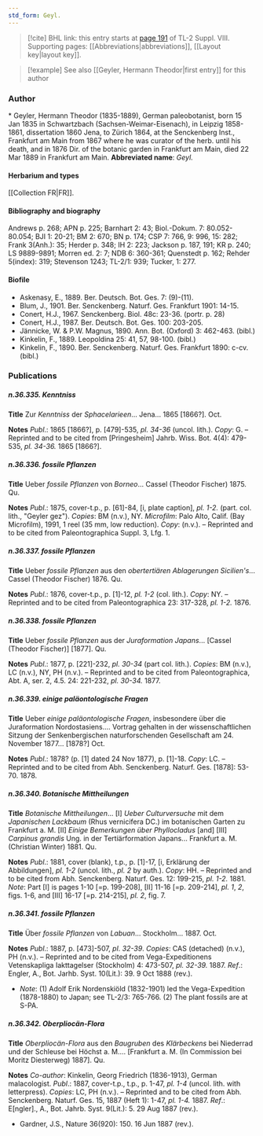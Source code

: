 ```yaml
---
std_form: Geyl.
---
```


> [!cite] BHL link: this entry starts at [page 191](https://www.biodiversitylibrary.org/page/33258669) of TL-2 Suppl. VIII.
> Supporting pages: [[Abbreviations|abbreviations]], [[Layout key|layout key]].

> [!example] See also [[Geyler, Hermann Theodor|first entry]] for this author

### Author

\* Geyler, Hermann Theodor (1835-1889), German paleobotanist, born 15 Jan 1835 in Schwartzbach (Sachsen-Weimar-Eisenach), in Leipzig 1858-1861, dissertation 1860 Jena, to Zürich 1864, at the Senckenberg Inst., Frankfurt am Main from 1867 where he was curator of the herb. until his death, and in 1876 Dir. of the botanic garden in Frankfurt am Main, died 22 Mar 1889 in Frankfurt am Main. 
**Abbreviated name**: *Geyl.*

#### Herbarium and types

[[Collection FR|FR]].

#### Bibliography and biography

Andrews p. 268; APN p. 225; Barnhart 2: 43; Biol.-Dokum. 7: 80.052-80.054; BJI 1: 20-21; BM 2: 670; BN p. 174; CSP 7: 766, 9: 996, 15: 282; Frank 3(Anh.): 35; Herder p. 348; IH 2: 223; Jackson p. 187, 191; KR p. 240; LS 9889-9891; Morren ed. 2: 7; NDB 6: 360-361; Quenstedt p. 162; Rehder 5(index): 319; Stevenson 1243; TL-2/1: 939; Tucker, 1: 277.

#### Biofile

- Askenasy, E., 1889. Ber. Deutsch. Bot. Ges. 7: (9)-(11).
- Blum, J., 1901. Ber. Senckenberg. Naturf. Ges. Frankfurt 1901: 14-15.
- Conert, H.J., 1967. Senckenberg. Biol. 48c: 23-36. (portr. p. 28)
- Conert, H.J., 1987. Ber. Deutsch. Bot. Ges. 100: 203-205.
- Jännicke, W. & P.W. Magnus, 1890. Ann. Bot. (Oxford) 3: 462-463. (bibl.)
- Kinkelin, F., 1889. Leopoldina 25: 41, 57, 98-100. (bibl.)
- Kinkelin, F., 1890. Ber. Senckenberg. Naturf. Ges. Frankfurt 1890: c-cv. (bibl.)

### Publications

##### n.36.335. Kenntniss

**Title**
Zur *Kenntniss* der *Sphacelarieen*... Jena... 1865 \[1866?\]. Oct.

**Notes**
*Publ*.: 1865 \[1866?\], p. \[479\]-535, *pl. 34-36* (uncol. lith.). *Copy*: G. – Reprinted and to be cited from \[Pringesheim\] Jahrb. Wiss. Bot. 4(4): 479-535, *pl. 34-36.* 1865 \[1866?\].

##### n.36.336. fossile Pflanzen

**Title**
Ueber *fossile Pflanzen* von *Borneo*... Cassel (Theodor Fischer) 1875. Qu.

**Notes**
*Publ*.: 1875, cover-t.p., p. \[61\]-84, \[i, plate caption\], *pl. 1-2.* (part. col. lith., "Geyler gez").
*Copies*: BM (n.v.), NY. *Microfilm*: Palo Alto, Calif. (Bay Microfilm), 1991, 1 reel (35 mm, low reduction). *Copy*: (n.v.). – Reprinted and to be cited from Paleontographica Suppl. 3, Lfg. 1.

##### n.36.337. fossile Pflanzen

**Title**
Ueber *fossile Pflanzen* aus den *obertertiären Ablagerungen Sicilien's*... Cassel (Theodor Fischer) 1876. Qu.

**Notes**
*Publ*.: 1876, cover-t.p., p. \[1\]-12, *pl. 1-2* (col. lith.). *Copy*: NY. – Reprinted and to be cited from Paleontographica 23: 317-328, *pl. 1-2.* 1876.

##### n.36.338. fossile Pflanzen

**Title**
Ueber *fossile Pflanzen* aus der *Juraformation Japans*... \[Cassel (Theodor Fischer)\] \[1877\]. Qu.

**Notes**
*Publ*.: 1877, p. \[221\]-232, *pl. 30-34* (part col. lith.). *Copies*: BM (n.v.), LC (n.v.), NY, PH (n.v.). – Reprinted and to be cited from Paleontographica, Abt. A, ser. 2, 4.5. 24: 221-232, *pl. 30-34.* 1877.

##### n.36.339. einige paläontologische Fragen

**Title**
Ueber *einige paläontologische Fragen*, insbesondere über die Juraformation Nordostasiens.... Vortrag gehalten in der wissenschaftlichen Sitzung der Senkenbergischen naturforschenden Gesellschaft am 24. November 1877... \[1878?\] Oct.

**Notes**
*Publ*.: 1878? (p. \[1\] dated 24 Nov 1877), p. \[1\]-18. *Copy*: LC. – Reprinted and to be cited from Abh. Senckenberg. Naturf. Ges. \[1878\]: 53-70. 1878.

##### n.36.340. Botanische Mittheilungen

**Title**
*Botanische Mittheilungen*... \[I\] *Ueber Culturversuche* mit dem *Japanischen Lackbaum* (Rhus vernicifera DC.) im botanischen Garten zu Frankfurt a. M. \[II\] *Einige Bemerkungen über Phyllocladus* \[and\] \[III\] *Carpinus grandis* Ung. in der Tertiärformation Japans... Frankfurt a. M. (Christian Winter) 1881. Qu.

**Notes**
*Publ*.: 1881, cover (blank), t.p., p. \[1\]-17, \[i, Erklärung der Abbildungen\], *pl. 1-2* (uncol. lith., *pl. 2* by auth.). *Copy*: HH. – Reprinted and to be cited from Abh. Senckenberg. Naturf. Ges. 12: 199-215, *pl. 1-2.* 1881.
*Note*: Part \[I\] is pages 1-10 \[=p. 199-208\], \[II\] 11-16 \[=p. 209-214\], *pl. 1*, *2*, figs. 1-6, and \[III\] 16-17 \[=p. 214-215\], *pl. 2*, fig. 7.

##### n.36.341. fossile Pflanzen

**Title**
Über *fossile Pflanzen* von *Labuan*... Stockholm... 1887. Oct.

**Notes**
*Publ*.: 1887, p. \[473\]-507, *pl*. *32-39*. *Copies*: CAS (detached) (n.v.), PH (n.v.). – Reprinted and to be cited from Vega-Expeditionens Vetenskapliga Iakttagelser (Stockholm) 4: 473-507, *pl. 32-39.* 1887.
*Ref*.: Engler, A., Bot. Jarhb. Syst. 10(Lit.): 39. 9 Oct 1888 (rev.).
- *Note*: (1) Adolf Erik Nordenskiöld (1832-1901) led the Vega-Expedition (1878-1880) to Japan; see TL-2/3: 765-766. (2) The plant fossils are at S-PA.

##### n.36.342. Oberpliocän-Flora

**Title**
*Oberpliocän-Flora* aus den *Baugruben* des *Klärbeckens* bei Niederrad und der Schleuse bei Höchst a. M.... \[Frankfurt a. M. (In Commission bei Moritz Diesterweg) 1887\]. Qu.

**Notes**
*Co-author*: Kinkelin, Georg Friedrich (1836-1913), German malacologist.
*Publ*.: 1887, cover-t.p., t.p., p. 1-47, *pl. 1-4* (uncol. lith. with letterpress). *Copies*: LC, PH (n.v.). – Reprinted and to be cited from Abh. Senckenberg. Naturf. Ges. 15, 1887 (Heft 1): 1-47, *pl. 1-4.* 1887.
*Ref*.: E\[ngler\]., A., Bot. Jahrb. Syst. 9(Lit.): 5. 29 Aug 1887 (rev.).
- Gardner, J.S., Nature 36(920): 150. 16 Jun 1887 (rev.).

